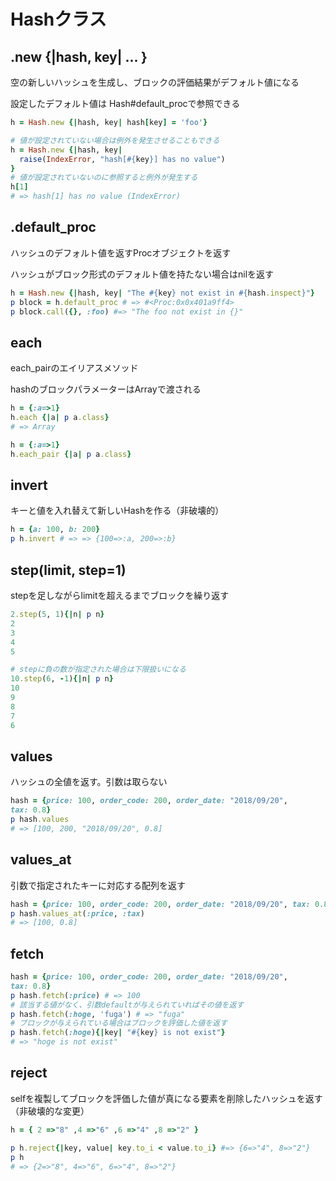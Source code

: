 # Hashクラス

## .new {|hash, key| ... }

空の新しいハッシュを生成し、ブロックの評価結果がデフォルト値になる

設定したデフォルト値は Hash#default_procで参照できる

```ruby
h = Hash.new {|hash, key| hash[key] = 'foo'}

# 値が設定されていない場合は例外を発生させることもできる
h = Hash.new {|hash, key|
  raise(IndexError, "hash[#{key}] has no value")
}
# 値が設定されていないのに参照すると例外が発生する
h[1]
# => hash[1] has no value (IndexError)
```

## .default_proc

ハッシュのデフォルト値を返すProcオブジェクトを返す

ハッシュがブロック形式のデフォルト値を持たない場合はnilを返す

```ruby
h = Hash.new {|hash, key| "The #{key} not exist in #{hash.inspect}"}
p block = h.default_proc # => #<Proc:0x0x401a9ff4>
p block.call({}, :foo) #=> "The foo not exist in {}"
```

## each
each_pairのエイリアスメソッド

hashのブロックパラメーターはArrayで渡される

```ruby
h = {:a=>1}
h.each {|a| p a.class}
# => Array

h = {:a=>1}
h.each_pair {|a| p a.class}
```

## invert
キーと値を入れ替えて新しいHashを作る（非破壊的）

```ruby
h = {a: 100, b: 200}
p h.invert # => => {100=>:a, 200=>:b}
```

## step(limit, step=1)

stepを足しながらlimitを超えるまでブロックを繰り返す

```ruby
2.step(5, 1){|n| p n}
2
3
4
5

# stepに負の数が指定された場合は下限扱いになる
10.step(6, -1){|n| p n}
10
9
8
7
6
```

## values
ハッシュの全値を返す。引数は取らない

```ruby
hash = {price: 100, order_code: 200, order_date: "2018/09/20", 
tax: 0.8}
p hash.values
# => [100, 200, "2018/09/20", 0.8]
```

## values_at

引数で指定されたキーに対応する配列を返す

```ruby
hash = {price: 100, order_code: 200, order_date: "2018/09/20", tax: 0.8}
p hash.values_at(:price, :tax) 
# => [100, 0.8]
```

## fetch

```ruby
hash = {price: 100, order_code: 200, order_date: "2018/09/20", 
tax: 0.8}
p hash.fetch(:price) # => 100
# 該当する値がなく、引数defaultが与えられていればその値を返す
p hash.fetch(:hoge, 'fuga') # => "fuga"
# ブロックが与えられている場合はブロックを評価した値を返す
p hash.fetch(:hoge){|key| "#{key} is not exist"}
# => "hoge is not exist"
```

## reject

selfを複製してブロックを評価した値が真になる要素を削除したハッシュを返す（非破壊的な変更）

```ruby
h = { 2 =>"8" ,4 =>"6" ,6 =>"4" ,8 =>"2" }

p h.reject{|key, value| key.to_i < value.to_i} #=> {6=>"4", 8=>"2"}
p h
# => {2=>"8", 4=>"6", 6=>"4", 8=>"2"}
```
